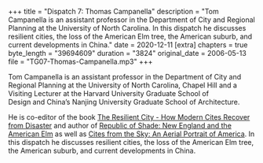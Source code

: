 +++
title = "Dispatch 7: Thomas Campanella"
description = "Tom Campanella is an assistant professor in the Department of City and Regional Planning at the University of North Carolina. In this dispatch he discusses resilient cities, the loss of the American Elm tree, the American suburb, and current developments in China."
date = 2020-12-11
[extra]
chapters = true
byte_length = "39694609"
duration = "3824"
original_date = 2006-05-13
file = "TG07-Thomas-Campanella.mp3"
+++

Tom Campanella is an assistant professor in the Department of City and Regional Planning at the University of North Carolina, Chapel Hill and a Visiting Lecturer at the Harvard University Graduate School of Design and China’s Nanjing University Graduate School of Architecture.

He is co-editor of the book [The Resilient City - How Modern Cites Recover from Disaster](https://global.oup.com/academic/product/the-resilient-city-9780195175837?cc=au&lang=en&) and author of [Republic of Shade: New England and the American Elm](https://yalebooks.yale.edu/book/9780300184471/republic-shade) as well as [Cites from the Sky: An Aerial Portrait of America](https://www.amazon.com/Cities-Sky-Aerial-Portrait-America/dp/1568982992). In this dispatch he discusses resilient cities, the loss of the American Elm tree, the American suburb, and current developments in China.
